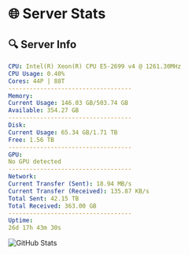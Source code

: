 # 🌐 Server Stats
## 🔍 Server Info
```yaml
CPU: Intel(R) Xeon(R) CPU E5-2699 v4 @ 1261.30MHz
CPU Usage: 0.40%
Cores: 44P | 88T
-----------------------------------
Memory:
Current Usage: 146.03 GB/503.74 GB
Available: 354.27 GB
-----------------------------------
Disk:
Current Usage: 65.34 GB/1.71 TB
Free: 1.56 TB
-----------------------------------
GPU:
No GPU detected
-----------------------------------
Network:
Current Transfer (Sent): 18.94 MB/s
Current Transfer (Received): 135.87 KB/s
Total Sent: 42.15 TB
Total Received: 363.00 GB
-----------------------------------
Uptime:
26d 17h 43m 30s
```
![GitHub Stats](https://img.shields.io/badge/Updated-2025-04-03_15:06:19-blue)